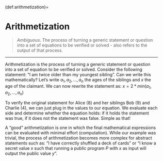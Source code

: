 (def:arithmetization)=
# Arithmetization

> *Ambiguous*. The process of turning a generic statement or question into a set of equations to be verified or solved - also refers to the output of that process.
---

Arithmetization is the process of turning a generic statement or question into a set of equation to be verified or solved. Consider the following statement: “I am twice older than my youngest sibling”. Can we write this mathematically? Let’s write $a_1, a_2, \dots, a_n$ the ages of the siblings and $x$ the age of the claimant. We can now rewrite the statement as: $x = 2*min(a_1, a_2, \dots, a_n)$

To verify the original statement for Alice (8) and her siblings Bob (9) and Charlie (4), we can just plug in the values to our equation. We evaluate each side and determine whether the equation holds: if it holds the statement was true, if it does not the statement was false. Simple as that!

A “good” arithmetization is one in which the final mathematical expressions can be evaluated with minimal effort (computation). While our example was trivial, the process of arithmetization becomes more complex for abstract statements such as: “I have correctly shuffled a deck of cards” or “I know a secret value $x$ such that running a public program $P$ with $x$ as input will output the public value $y$”.